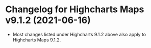 # Changelog for Highcharts Maps v9.1.2 (2021-06-16)

- Most changes listed under Highcharts 9.1.2 above also apply to Highcharts Maps 9.1.2.
